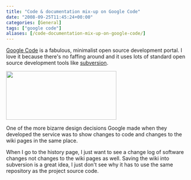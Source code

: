 ```yaml
---
title: "Code & documentation mix-up on Google Code"
date: "2008-09-25T11:45:24+00:00"
categories: [General]
tags: ["google code"]
aliases: [/code-documentation-mix-up-on-google-code/]
---
```


<a href="http://code.google.com/">Google Code</a> is a fabulous, minimalist open source development portal. I love it because there's no faffing around and it uses lots of standard open source development tools like <a href="http://subversion.tigris.org/">subversion</a>.

<a href="/images/uploads/2008/09/google-code-change-list.jpg"><img class="aligncenter size-medium wp-image-747" title="google-code-change-list" src="/images/uploads/2008/09/google-code-change-list.jpg" alt="" width="300" height="132" /></a>

One of the more bizarre design decisions Google made when they developed the service was to show changes to code and changes to the wiki pages in the same place.

When I go to the history page, I just want to see a change log of software changes not changes to the wiki pages as well. Saving the wiki into subversion is a great idea, I just don't see why it has to use the same repository as the project source code.
